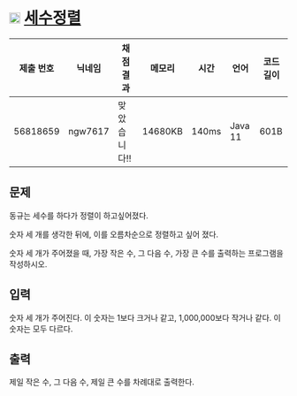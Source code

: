 # <img width="20px"  src="https://d2gd6pc034wcta.cloudfront.net/tier/2.svg" class="solvedac-tier"> [세수정렬](https://www.acmicpc.net/problem/2752) 

| 제출 번호 | 닉네임 | 채점 결과 | 메모리 | 시간 | 언어 | 코드 길이 |
|---|---|---|---|---|---|---|
|56818659|ngw7617|맞았습니다!! |14680KB|140ms|Java 11|601B|

## 문제
<p>동규는 세수를 하다가 정렬이 하고싶어졌다.</p>

<p>숫자 세 개를 생각한 뒤에, 이를 오름차순으로 정렬하고 싶어 졌다.</p>

<p>숫자 세 개가 주어졌을 때, 가장 작은 수, 그 다음 수, 가장 큰 수를 출력하는 프로그램을 작성하시오.</p>

## 입력
<p>숫자 세 개가 주어진다. 이 숫자는 1보다 크거나 같고, 1,000,000보다 작거나 같다. 이 숫자는 모두 다르다.</p>

## 출력
<p>제일 작은 수, 그 다음 수, 제일 큰 수를 차례대로 출력한다.</p>


